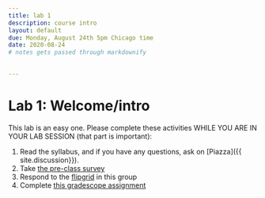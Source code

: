 ```yaml
---
title: lab 1
description: course intro
layout: default
due: Monday, August 24th 5pm Chicago time
date: 2020-08-24
# notes gets passed through markdownify

 
---
```


# Lab 1: Welcome/intro

This lab is an easy one. Please complete these activities WHILE YOU ARE
IN YOUR LAB SESSION (that part is important):

1. Read the syllabus, and if you have any questions, ask on [Piazza]({{ site.discussion}}).
1. Take [the pre-class survey](https://forms.gle/SvDr1wyDyUvFLdcL9)
2. Respond to the
   [flipgrid](https://flipgrid.com/uiccs361f20) in this group
3. Complete [this gradescope assignment](https://www.gradescope.com/courses/149010/assignments/582947)
